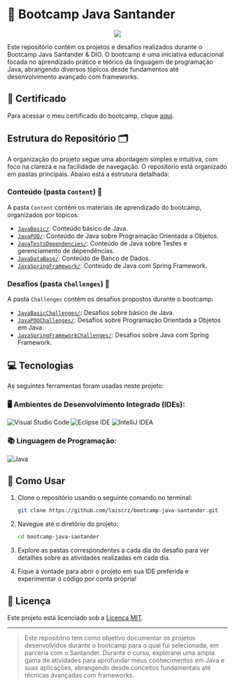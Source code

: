 # 🚀 Bootcamp Java Santander 

<p align="center"><img src="http://img.shields.io/static/v1?label=STATUS&message=EM%20DESENVOLVIMENTO&color=GREEN&style=for-the-badge"/></p>

Este repositório contém os projetos e desafios realizados durante o Bootcamp Java Santander & DIO. O bootcamp é uma iniciativa educacional focada no aprendizado prático e teórico da linguagem de programação Java, abrangendo diversos tópicos desde fundamentos até desenvolvimento avançado com frameworks.

## 📄 Certificado

Para acessar o meu certificado do bootcamp, clique [aqui](https://www.dio.me/certificate/M9IN5XXT/share).

## Estrutura do Repositório 🗂️
A organização do projeto segue uma abordagem simples e intuitiva, com foco na clareza e na facilidade de navegação. O repositório está organizado em pastas principais. Abaixo está a estrutura detalhada:

### Conteúdo (pasta `Content`) 📂
A pasta `Content` contém os materiais de aprendizado do bootcamp, organizados por tópicos:
- [`JavaBasic/`](Content/JavaBasic): Conteúdo básico de Java.
- [`JavaPOO/`](Content/JavaPOO): Conteúdo de Java sobre Programação Orientada a Objetos.
- [`JavaTestsDependencies/`](Content/JavaTestsDependencies): Conteúdo de Java sobre Testes e gerenciamento de dependências.
- [`JavaDataBase/`](Content/JavaDataBase): Conteúdo de Banco de Dados.
- [`JavaSpringFramework/`](Content/JavaSpringFramework): Conteúdo de Java com Spring Framework.


### Desafios (pasta `Challenges`) 📂
A pasta `Challenges` contém os desafios propostos durante o bootcamp:
- [`JavaBasicChallenges/`](Challenges/JavaBasicChallenges): Desafios sobre básico de Java.
- [`JavaPOOChallenges/`](Challenges/JavaPOOChallenges): Desafios sobre Programação Orientada a Objetos em Java.
- [`JavaSpringFrameworkChallenges/`](Challenges/JavaSpringFrameworkChallenges): Desafios sobre Java com Spring Framework.

## 💻 Tecnologias

As seguintes ferramentas foram usadas neste projeto:

### 🖥️ Ambientes de Desenvolvimento Integrado (IDEs):
![Visual Studio Code](https://img.shields.io/badge/Visual%20Studio%20Code-0078d7.svg?style=for-the-badge&logo=visual-studio-code&logoColor=white)
![Eclipse IDE](https://img.shields.io/badge/Eclipse%20IDE-2C2255.svg?style=for-the-badge&logo=eclipse&logoColor=white)
![IntelliJ IDEA](https://img.shields.io/badge/IntelliJ%20IDEA-0A0A2A.svg?style=for-the-badge&logo=intellij-idea&logoColor=white)

### 📚 Linguagem de Programação:
![Java](https://img.shields.io/badge/Java-007396.svg?style=for-the-badge&logo=openjdk&logoColor=white)


## 📌 Como Usar

1. Clone o repositório usando o seguinte comando no terminal:
   
    ```bash
    git clone https://github.com/laiscrz/bootcamp-java-santander.git
    ```
2. Navegue até o diretório do projeto:
   
    ```bash
    cd bootcamp-java-santander
    ```
3. Explore as pastas correspondentes a cada dia do desafio para ver detalhes sobre as atividades realizadas em cada dia.
4. Fique à vontade para abrir o projeto em sua IDE preferida e experimentar o código por conta própria!

## 📜 Licença

Este projeto está licenciado sob a [Licença MIT](LICENSE).


----------------------------
> Este repositório tem como objetivo documentar os projetos desenvolvidos durante o bootcamp para o qual fui selecionada, em parceria com o Santander. Durante o curso, explorarei uma ampla gama de atividades para aprofundar meus conhecimentos em Java e suas aplicações, abrangendo desde conceitos fundamentais até técnicas avançadas com frameworks.

